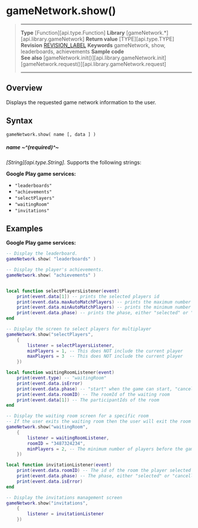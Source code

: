 
# gameNetwork.show()

> --------------------- ------------------------------------------------------------------------------------------
> __Type__              [Function][api.type.Function]
> __Library__           [gameNetwork.*][api.library.gameNetwork]
> __Return value__      [TYPE][api.type.TYPE]
> __Revision__          [REVISION_LABEL](REVISION_URL)
> __Keywords__          gameNetwork, show, leaderboards, achievements
> __Sample code__       
> __See also__          [gameNetwork.init()][api.library.gameNetwork.init]<br/>[gameNetwork.request()][api.library.gameNetwork.request]
> --------------------- ------------------------------------------------------------------------------------------


## Overview

Displays the requested game network information to the user.

## Syntax

	gameNetwork.show( name [, data ] )

##### name ~^(required)^~
_[String][api.type.String]._ Supports the following strings:

**Google Play game services:**

* `"leaderboards"`
* `"achievements"`
* `"selectPlayers"`
* `"waitingRoom"`
* `"invitations"`

## Examples

**Google Play game services:**

`````lua
-- Display the leaderboard.
gameNetwork.show( "leaderboards" )

-- Display the player's achievements.
gameNetwork.show( "achievements" )


local function selectPlayersListener(event)
	print(event.data[1]) -- prints the selected players id
	print(event.data.maxAutoMatchPlayers) -- prints the maximum number of auto match players
	print(event.data.minAutoMatchPlayers) -- prints the minimum number of auto match players
	print(event.data.phase) -- prints the phase, either "selected" or "cancelled"
end

-- Display the screen to select players for multiplayer
gameNetwork.show("selectPlayers", 
	{
		listener = selectPlayersListener,
		minPlayers = 1, -- This does NOT include the current player
		maxPlayers = 3  -- This does NOT include the current player
	})

local function waitingRoomListener(event)
	print(event.type) -- "waitingRoom"
	print(event.data.isError)
	print(event.data.phase) -- "start" when the game can start, "cancel" when the user exited the waiting room screen, this will leave the room automatically
	print(event.data.roomID) -- The roomId of the waiting room
	print(event.data[1]) -- The participantIds of the room
end

-- Display the waiting room screen for a specific room
-- If the user exits the waiting room then the user will exit the room automatically
gameNetwork.show("waitingRoom", 
	{
		listener = waitingRoomListener,
		roomID = "3487324234",
		minPlayers = 2, -- The minimum number of players before the game can start
	})

local function invitationListener(event)
	print(event.data.roomID) -- The id of the room the player selected to accept the invitation to
	print(event.data.phase) -- The phase, either "selected" or "cancelled"
	print(event.data.isError)
end

-- Display the invitations management screen
gameNetwork.show("invitations", 
	{
		listener = invitationListener
	})
`````